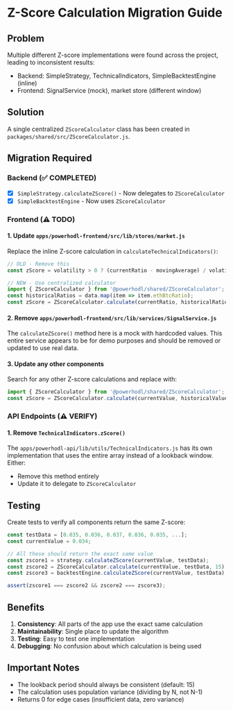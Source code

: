 # Z-Score Calculation Migration Guide

## Problem
Multiple different Z-score implementations were found across the project, leading to inconsistent results:
- Backend: SimpleStrategy, TechnicalIndicators, SimpleBacktestEngine (inline)
- Frontend: SignalService (mock), market store (different window)

## Solution
A single centralized `ZScoreCalculator` class has been created in `packages/shared/src/ZScoreCalculator.js`.

## Migration Required

### Backend (✅ COMPLETED)
- [x] `SimpleStrategy.calculateZScore()` - Now delegates to `ZScoreCalculator`
- [x] `SimpleBacktestEngine` - Now uses `ZScoreCalculator`

### Frontend (⚠️ TODO)

#### 1. Update `apps/powerhodl-frontend/src/lib/stores/market.js`
Replace the inline Z-score calculation in `calculateTechnicalIndicators()`:
```javascript
// OLD - Remove this
const zScore = volatility > 0 ? (currentRatio - movingAverage) / volatility : 0;

// NEW - Use centralized calculator
import { ZScoreCalculator } from '@powerhodl/shared/ZScoreCalculator';
const historicalRatios = data.map(item => item.ethBtcRatio);
const zScore = ZScoreCalculator.calculate(currentRatio, historicalRatios, 15);
```

#### 2. Remove `apps/powerhodl-frontend/src/lib/services/SignalService.js`
The `calculateZScore()` method here is a mock with hardcoded values. This entire service appears to be for demo purposes and should be removed or updated to use real data.

#### 3. Update any other components
Search for any other Z-score calculations and replace with:
```javascript
import { ZScoreCalculator } from '@powerhodl/shared/ZScoreCalculator';
const zScore = ZScoreCalculator.calculate(currentValue, historicalValues, lookbackPeriod);
```

### API Endpoints (⚠️ VERIFY)

#### 1. Remove `TechnicalIndicators.zScore()`
The `apps/powerhodl-api/lib/utils/TechnicalIndicators.js` has its own implementation that uses the entire array instead of a lookback window. Either:
- Remove this method entirely
- Update it to delegate to `ZScoreCalculator`

## Testing

Create tests to verify all components return the same Z-score:
```javascript
const testData = [0.035, 0.036, 0.037, 0.036, 0.035, ...];
const currentValue = 0.034;

// All these should return the exact same value
const zscore1 = strategy.calculateZScore(currentValue, testData);
const zscore2 = ZScoreCalculator.calculate(currentValue, testData, 15);
const zscore3 = backtestEngine.calculateZScore(currentValue, testData); // if exposed

assert(zscore1 === zscore2 && zscore2 === zscore3);
```

## Benefits
1. **Consistency**: All parts of the app use the exact same calculation
2. **Maintainability**: Single place to update the algorithm
3. **Testing**: Easy to test one implementation
4. **Debugging**: No confusion about which calculation is being used

## Important Notes
- The lookback period should always be consistent (default: 15)
- The calculation uses population variance (dividing by N, not N-1)
- Returns 0 for edge cases (insufficient data, zero variance)
